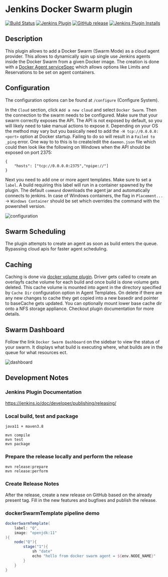 # Jenkins Docker Swarm plugin
[![Build Status](https://ci.jenkins.io/buildStatus/icon?job=Plugins/docker-swarm-plugin/master)](https://ci.jenkins.io/job/Plugins/job/docker-swarm/job/master/)
[![Jenkins Plugin](https://img.shields.io/jenkins/plugin/v/docker-swarm.svg)](https://plugins.jenkins.io/docker-swarm)
[![GitHub release](https://img.shields.io/github/release/jenkinsci/docker-swarm-plugin.svg?label=release)](https://github.com/jenkinsci/docker-swarm-plugin/releases/latest)
[![Jenkins Plugin Installs](https://img.shields.io/jenkins/plugin/i/docker-swarm.svg?color=blue)](https://plugins.jenkins.io/docker-swarm)

## Description
This plugin allows to add a Docker Swarm (Swarm Mode) as a cloud agent provider. This allows to dynamically spin up single use Jenkins agents inside the Docker Swarm from a given Docker image. The creation is done with a [Docker Agent serviceSpec](https://docs.docker.com/engine/swarm/how-swarm-mode-works/services/) which allows options like Limits and Reservations to be set on agent containers.

## Configuration
The configuration options can be found at `/configure` (Configure System).

In the `Cloud` section, click `Add a new cloud` and select `Docker Swarm`. Then the connection to the swarm needs to be configured. Make sure that your swarm correctly exposes the API. The API is not exposed by default, so you will likely need to take manual actions to expose it. Depending on your OS the method may vary but you basically need to add the `-H tcp://0.0.0.0:<port>` option at Docker startup. Failing to do so will result in a `Failed to _ping` error. One way to to this is to create/edit the `daemon.json` file which could then look like the following on Windows when the API should be exposed on port 2375:
```
{
    "hosts": ["tcp://0.0.0.0:2375","npipe://"]
}
```

Next you need to add one or more agent templates. Make sure to set a `label`. A build requiring this label will run in a container spawned by the plugin. The default `command` downloads the agent jar and automatically connects to jenkins. In case of Windows containers, the flag in `Placement...` -> `Windows Container` should be set which overrides the command with the powershell version.

![configuration](/docs/images/configuration.png?raw=true "Configuration")

## Swarm Scheduling
The plugin attempts to create an agent as soon as build enters the queue. Bypassing cloud apis for faster agent scheduling.

## Caching
Caching is done via [docker volume plugin](https://github.com/suryagaddipati/docker-cache-volume-plugin).
Driver gets called to create an overlayfs cache volume for each build and once build is done volume gets deleted. This cache volume is mounted into agent in the directory specified by `Cache Dir` configuration option in Agent Templates.  On delete if there are any new changes to cache they get copied into a new basedir and pointer to baseCache gets updated. You can optionally mount lower base cache dir onto a NFS storage appliance. Checkout plugin documentation for more details.

## Swarm Dashboard
Follow the link `Docker Swarm Dashboard` on the sidebar to view the status of your swarm. It displays what build is executing where, what builds are in the queue for what resources ect.

![dashboard](/docs/images/dashboard.png?raw=true "Dashboard")

## Development Notes
### Jenkins Plugin Documentation
https://jenkins.io/doc/developer/publishing/releasing/

### Local build, test and package
```
java11 + maven3.8

mvn compile
mvn test
mvn package
```

### Prepare the release locally and perform the release
```
mvn release:prepare
mvn release:perform
```

### Create Release Notes
After the release, create a new release on GitHub based on the already present tag.
Fill in the new features and bugfixes and publish the release.

### dockerSwarmTemplate pipeline demo
```groovy
dockerSwarmTemplate(
    label: "Q",
    image: "openjdk:11"
){
    node("Q"){
        stage("1"){
            sh "date"
            echo "hello from docker swarm agent = ${env.NODE_NAME}"
        }
    }
}
```